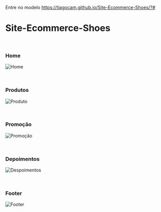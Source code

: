 Entre no modelo
https://tiagocam.github.io/Site-Ecommerce-Shoes/?#

# Site-Ecommerce-Shoes
<br>
<h3>Home</h3>

![Home](https://user-images.githubusercontent.com/66811308/138014436-1ab0bfec-6666-455a-aa60-e22ca51fb926.jpg)

<br>
<h3>Produtos</h3>

![Produto](https://user-images.githubusercontent.com/66811308/138014574-09152741-9d81-4fb9-9f5a-d20f234b921e.jpg)

<br>
<h3>Promoção</h3>

![Promoção](https://user-images.githubusercontent.com/66811308/138014599-c7de940c-3d87-4b37-b9ea-ea7051ae90e4.jpg)

<br>
<h3>Depoimentos</h3>

![Despoimentos](https://user-images.githubusercontent.com/66811308/138014621-2f528291-01b5-48c3-8a81-d1debdb69a83.jpg)

<br>
<h3>Footer</h3>

![Footer](https://user-images.githubusercontent.com/66811308/138014631-075b4c54-3ba2-49aa-8ea2-91940f9583aa.jpg)

